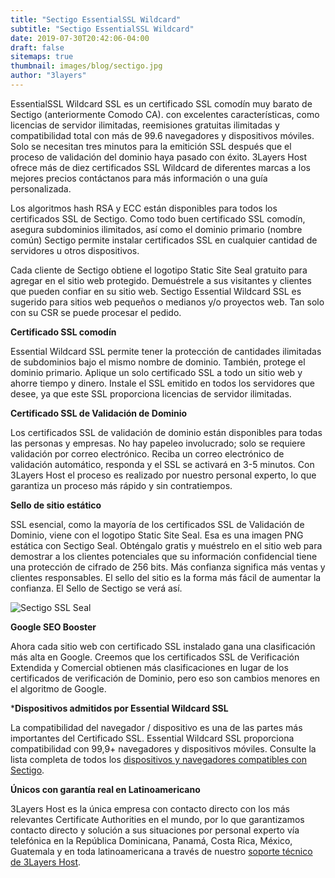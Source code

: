 ```yaml
---
title: "Sectigo EssentialSSL Wildcard"
subtitle: "Sectigo EssentialSSL Wildcard"
date: 2019-07-30T20:42:06-04:00
draft: false
sitemaps: true
thumbnail: images/blog/sectigo.jpg
author: "3layers"
---
```


EssentialSSL Wildcard SSL es un certificado SSL comodín muy barato de Sectigo (anteriormente Comodo CA). con excelentes características, como licencias de servidor ilimitadas, reemisiones gratuitas ilimitadas y compatibilidad total con más de 99.6 navegadores y dispositivos móviles. Solo se necesitan tres minutos para la emitición SSL después que el proceso de validación del dominio haya pasado con éxito. 3Layers Host ofrece más de diez certificados SSL Wildcard de diferentes marcas a los mejores precios contáctanos para más información o una guía personalizada. 

Los algoritmos hash RSA y ECC están disponibles para todos los certificados SSL de Sectigo. Como todo buen certificado SSL comodín, asegura subdominios ilimitados, así como el dominio primario (nombre común) Sectigo permite instalar certificados SSL en cualquier cantidad de servidores u otros dispositivos. 

Cada cliente de Sectigo obtiene el logotipo Static Site Seal gratuito para agregar en el sitio web protegido. Demuéstrele a sus visitantes y clientes que pueden confiar en su sitio web. Sectigo Essential Wildcard SSL es sugerido para sitios web pequeños o medianos y/o proyectos web. Tan solo con su CSR se puede procesar el pedido.

**Certificado SSL comodín**

Essential Wildcard SSL permite tener la protección de cantidades ilimitadas de subdominios bajo el mismo nombre de dominio. También, protege el dominio primario. Aplique un solo certificado SSL a todo un sitio web y ahorre tiempo y dinero. Instale el SSL emitido en todos los servidores que desee, ya que este SSL proporciona licencias de servidor ilimitadas.

**Certificado SSL de Validación de Dominio**

Los certificados SSL de validación de dominio están disponibles para todas las personas y empresas. No hay papeleo involucrado; solo se requiere validación por correo electrónico. Reciba un correo electrónico de validación automático, responda y el SSL se activará en 3-5 minutos. Con 3Layers Host el proceso es realizado por nuestro personal experto, lo que garantiza un proceso más rápido y sin contratiempos.

**Sello de sitio estático**

SSL esencial, como la mayoría de los certificados SSL de Validación de Dominio, viene con el logotipo Static Site Seal. Esa es una imagen PNG estática con Sectigo Seal. Obténgalo gratis y muéstrelo en el sitio web para demostrar a los clientes potenciales que su información confidencial tiene una protección de cifrado de 256 bits. Más confianza significa más ventas y clientes responsables. El sello del sitio es la forma más fácil de aumentar la confianza. El Sello de Sectigo se verá así.

![Sectigo SSL Seal](/images/blog/sectigo_seal.png)

**Google SEO Booster**

Ahora cada sitio web con certificado SSL instalado gana una clasificación más alta en Google. Creemos que los certificados SSL de Verificación Extendida y Comercial obtienen más clasificaciones en lugar de los certificados de verificación de Dominio, pero eso son cambios menores en el algoritmo de Google.

***Dispositivos admitidos por Essential Wildcard SSL**

La compatibilidad del navegador / dispositivo es una de las partes más importantes del Certificado SSL. Essential Wildcard SSL proporciona compatibilidad con 99,9+ navegadores y dispositivos móviles. Consulte la lista completa de todos los [dispositivos y navegadores compatibles con Sectigo](https://3layers.host/blog/compatibilidad-de-dispositivos-con-ssl/).

**Únicos con garantía real en Latinoamericano**

3Layers Host es la única empresa con contacto directo con los más relevantes Certificate Authorities en el mundo, por lo que garantizamos contacto directo y solución a sus situaciones por personal experto vía telefónica en la República Dominicana, Panamá, Costa Rica, México, Guatemala y en toda latinoamericana a través de nuestro [soporte técnico de 3Layers Host](https://3layers.host/contact/).